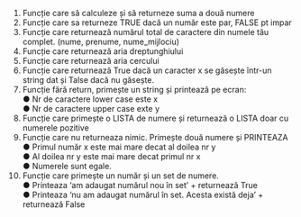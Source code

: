 1. Funcție care să calculeze și să returneze suma a două numere
2. Funcție care sa returneze TRUE dacă un număr este par, FALSE pt impar
3. Funcție care returnează numărul total de caractere din numele tău complet.
(nume, prenume, nume_mijlociu)
4. Funcție care returnează aria dreptunghiului
5. Funcție care returnează aria cercului
6. Funcție care returnează True dacă un caracter x se găsește într-un string dat
și Talse dacă nu găsește.
7. Funcție fără return, primește un string și printează pe ecran:\
● Nr de caractere lower case este x\
● Nr de caractere upper case exte y
8. Funcție care primește o LISTA de numere și returnează o LISTA doar cu
numerele pozitive
9. Funcție care nu returneaza nimic. Primește două numere și PRINTEAZA\
● Primul număr x este mai mare decat al doilea nr y\
● Al doilea nr y este mai mare decat primul nr x\
● Numerele sunt egale.
10. Funcție care primește un număr și un set de numere.\
● Printeaza ‘am adaugat numărul nou în set’ + returnează True\
● Printeaza ‘nu am adaugat numărul în set. Acesta există deja’ +
returnează False